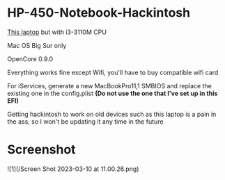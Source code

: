 # HP-450-Notebook-Hackintosh
 [This laptop](https://support.hp.com/vn-en/document/c03315512) but with i3-3110M CPU

Mac OS Big Sur only

OpenCore 0.9.0

Everything works fine except Wifi, you'll have to buy compatible wifi card

For iServices, generate a new MacBookPro11,1 SMBIOS and replace the existing one in the config.plist **(Do not use the one that I've set up in this EFI)** 

Getting hackintosh to work on old devices such as this laptop is a pain in the ass, so I won't be updating it any time in the future

# Screenshot
![1](/Screen Shot 2023-03-10 at 11.00.26.png)
